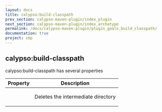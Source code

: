```yaml
---
layout: docs
title: calypso:build-classpath
prev_section: calypso-maven-plugin/index_plugin
next_section: calypso-maven-plugin/index_archetype
permalink: /docs/calypso-maven-plugin/plugin_goals_build_classpath/
documentation: true
project: cmp
---
```


## calypso:build-classpath

calypso:build-classpath has several properties

<div class="mobile-side-scroller">
<table>
  <thead>
    <tr>
      <th>Property</th>
      <th>Description</th>
    </tr>
  </thead>
  <tbody>
  	<tr>
      <td>
        <p ></p>        
      </td>
      <td class='align-center'>
        <p>
         Deletes the intermediate directory
        </p>        
      </td>
    </tr>
  </tbody>
</table>
</div>

